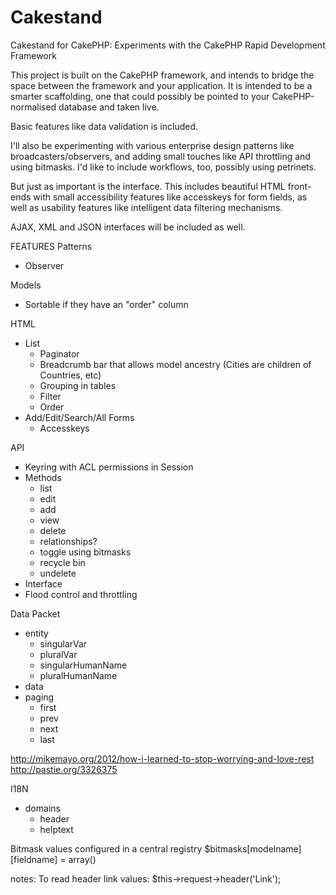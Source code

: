 Cakestand
=========

Cakestand for CakePHP: Experiments with the CakePHP Rapid Development Framework

This project is built on the CakePHP framework, and intends to bridge the space between the framework and your application. It is intended to be a smarter scaffolding, one that could possibly be pointed to your CakePHP-normalised database and taken live.

Basic features like data validation is included.

I'll also be experimenting with various enterprise design patterns like broadcasters/observers, and adding small touches like API throttling and using bitmasks. I'd like to include workflows, too, possibly using petrinets.

But just as important is the interface. This includes beautiful HTML front-ends with small accessibility features like accesskeys for form fields, as well as usability features like intelligent data filtering mechanisms.

AJAX, XML and JSON interfaces will be included as well.

FEATURES
Patterns
* Observer

Models
* Sortable if they have an "order" column

HTML
* List
  * Paginator
  * Breadcrumb bar that allows model ancestry (Cities are children of Countries, etc)
  * Grouping in tables
  * Filter
  * Order
* Add/Edit/Search/All Forms
  * Accesskeys

API
* Keyring with ACL permissions in Session
* Methods
  * list
  * edit
  * add
  * view
  * delete
  * relationships?
  * toggle using bitmasks
  * recycle bin
  * undelete
* Interface
* Flood control and throttling

Data Packet
* entity
  * singularVar
  * pluralVar
  * singularHumanName
  * pluralHumanName
* data
* paging
	* first
	* prev
	* next
	* last

http://mikemayo.org/2012/how-i-learned-to-stop-worrying-and-love-rest
http://pastie.org/3326375

I18N
* domains
	* header
	* helptext

Bitmask values configured in a central registry
$bitmasks[modelname][fieldname] = array()

notes: To read header link values: $this->request->header('Link');